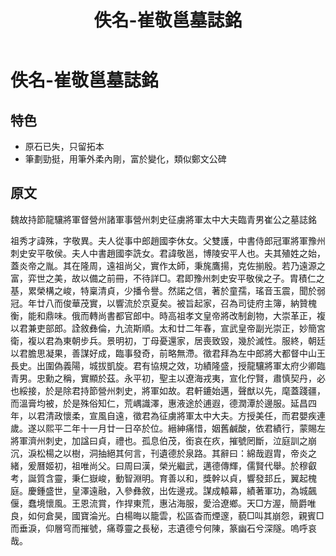 ﻿---
title: '佚名-崔敬邕墓誌銘'
tags: ['碑刻', '楷書']
order: 6
---
# 佚名-崔敬邕墓誌銘

## 特色
* 原石已失，只留拓本
* 筆劃勁挺，用筆外柔內剛，富於變化，類似鄭文公碑

## 原文
魏故持節龍驤將軍督營州諸軍事營州刺史征虜將軍太中大夫臨青男崔公之墓誌銘

祖秀才諱殊，字敬異。夫人從事中郎趙國李休女。父雙護，中書侍郎冠軍將軍豫州刺史安平敬侯。夫人中書趙國李詵女。君諱敬邕，博陵安平人也。夫其殖姓之始，蓋炎帝之胤。其在隆周，遠祖尚父，實作太師，秉旄鷹揚，克佐揃殷。若乃遠源之富，弈世之美，故以備之前冊，不待詳□。君即豫州刺史安平敬侯之子。胄積仁之基，累榮構之峻，特稟清貞，少播令譽。然諾之信，著於童孺，瑤音玉震，聞於弱冠。年廿八而俊華茂實，以響流於京夏矣。被旨起家，召為司徒府主簿，納贊槐衡，能和鼎味。俄而轉尚書都官郎中。時高祖孝文皇帝將改制創物，大崇革正，複以君兼吏部郎。詮敘彝倫，九流斯順。太和廿二年春，宣武皇帝副光崇正，妙簡宮衛，複以君為東朝步兵。景明初，丁母憂還家，居喪致毀，幾於滅性。服終，朝廷以君膽思凝果，善謀好成，臨事發奇，前略無滯。徵君拜為左中郎將大都督中山王長史。出圍偽義陽，城拔凱旋。君有協規之效，功績隆盛，授龍驤將軍太府少卿臨青男。忠勳之稱，實顯於茲。永平初，聖主以遼海戎夷，宣化佇賢，肅慎契丹，必也綏接，於是除君持節營州刺史，將軍如故。君軒鏕始邁，聲猷以先，麾蓋踐疆，而溫膏均被，於是殊俗知仁，荒嵎識澤，惠液途於逋遐，德潤潭於邊服。延昌四年，以君清政懷柔，宣風自遠，徵君為征虜將軍太中大夫。方授美任，而君嬰疾連歲。遂以熙平二年十一月廿一日卒於位。縉紳痛惜，姻舊鹹酸，依君績行，蒙賜左將軍濟州刺史，加諡曰貞，禮也。孤息伯茂，銜哀在疚，摧號罔斷，泣庭訓之崩沉，淚松楊之以樹，洞抽絕其何言，刊遺德於泉路。其辭曰：綿哉遐胄，帝炎之緒，爰曆姬初，祖唯尚父。曰周曰漢，榮光繼武，邁德傳輝，儒賢代舉。於穆叡考，誕質含靈，秉仁嶽峻，動智淵明。育善以和，獎幹以貞，響發邽丘，翼起槐庭。慶鍾盛世，皇澤遠融，入參彝敘，出佐邊戎。謀成轅幕，績著軍功，為城飆偃，蠢境懷風。王恩流賞，作捍東荒，惠沾海服，愛洽遼鄉。天□方渥，簡爵唯良，如何倉昊，國寶淪光。白楊晦以籠雲，松區杳而煙邃，藐□叫其崩怨，親賓□而垂淚，仰層穹而摧號，痛尊靈之長秘，志遺德兮何陳，篆幽石兮深隧。嗚呼哀哉。
